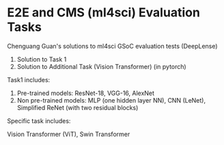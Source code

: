 # E2E and CMS (ml4sci) Evaluation Tasks
Chenguang Guan's solutions to ml4sci GSoC evaluation tests (DeepLense)

1. Solution to Task 1
2. Solution to Additional Task (Vision Transformer) (in pytorch)

Task1 includes:
1. Pre-trained models: ResNet-18, VGG-16, AlexNet
2. Non pre-trained models: MLP (one hidden layer NN), CNN (LeNet), Simplified ReNet (with two residual blocks)

Specific task includes:

Vision Transformer (ViT), Swin Transformer
